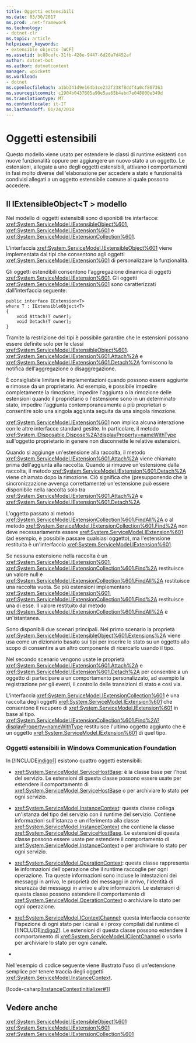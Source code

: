 ```yaml
---
title: Oggetti estensibili
ms.date: 03/30/2017
ms.prod: .net-framework
ms.technology:
- dotnet-clr
ms.topic: article
helpviewer_keywords:
- extensible objects [WCF]
ms.assetid: bc88cefc-31fb-428e-9447-6d20a7d452af
author: dotnet-bot
ms.author: dotnetcontent
manager: wpickett
ms.workload:
- dotnet
ms.openlocfilehash: a1bb341d9e164b1ce232f238f8ddf4a0cf807363
ms.sourcegitcommit: c1904b0437605a90e5aa65b4abd7e048000e349d
ms.translationtype: MT
ms.contentlocale: it-IT
ms.lasthandoff: 01/24/2018
---
```

# <a name="extensible-objects"></a>Oggetti estensibili
Questo modello viene usato per estendere le classi di runtime esistenti con nuove funzionalità oppure per aggiungere un nuovo stato a un oggetto. Le estensioni, allegate a uno degli oggetti estensibili, attivano i comportamenti in fasi molto diverse dell'elaborazione per accedere a stato e funzionalità condivisi allegati a un oggetto estensibile comune al quale possono accedere.  
  
## <a name="the-iextensibleobjectt-pattern"></a>Il IExtensibleObject\<T > modello  
 Nel modello di oggetti estensibili sono disponibili tre interfacce: <xref:System.ServiceModel.IExtensibleObject%601>, <xref:System.ServiceModel.IExtension%601> e <xref:System.ServiceModel.IExtensionCollection%601>.  
  
 L'interfaccia <xref:System.ServiceModel.IExtensibleObject%601> viene implementata dai tipi che consentono agli oggetti <xref:System.ServiceModel.IExtension%601> di personalizzare la funzionalità.  
  
 Gli oggetti estendibili consentono l'aggregazione dinamica di oggetti <xref:System.ServiceModel.IExtension%601>. Gli oggetti <xref:System.ServiceModel.IExtension%601> sono caratterizzati dall'interfaccia seguente:  
  
```  
public interface IExtension<T>  
where T : IExtensibleObject<T>  
{  
    void Attach(T owner);  
    void Detach(T owner);  
}  
```  
  
 Tramite la restrizione dei tipi è possibile garantire che le estensioni possano essere definite solo per le classi <xref:System.ServiceModel.IExtensibleObject%601>. <xref:System.ServiceModel.IExtension%601.Attach%2A> e <xref:System.ServiceModel.IExtension%601.Detach%2A> forniscono la notifica dell'aggregazione o disaggregazione.  
  
 È consigliabile limitare le implementazioni quando possono essere aggiunte e rimosse da un proprietario. Ad esempio, è possibile impedire completamente la rimozione, impedire l'aggiunta o la rimozione delle estensioni quando il proprietario o l'estensione sono in un determinato stato, impedire l'aggiunta contemporaneamente a più proprietari o consentire solo una singola aggiunta seguita da una singola rimozione.  
  
 <xref:System.ServiceModel.IExtension%601> non implica alcuna interazione con le altre interfacce standard gestite. In particolare, il metodo <xref:System.IDisposable.Dispose%2A?displayProperty=nameWithType> sull'oggetto proprietario in genere non disconnette le relative estensioni.  
  
 Quando si aggiunge un'estensione alla raccolta, il metodo <xref:System.ServiceModel.IExtension%601.Attach%2A> viene chiamato prima dell'aggiunta alla raccolta. Quando si rimuove un'estensione dalla raccolta, il metodo <xref:System.ServiceModel.IExtension%601.Detach%2A> viene chiamato dopo la rimozione. Ciò significa che (presupponendo che la sincronizzazione avvenga correttamente) un'estensione può essere disponibile nella raccolta solo tra <xref:System.ServiceModel.IExtension%601.Attach%2A> e <xref:System.ServiceModel.IExtension%601.Detach%2A>.  
  
 L'oggetto passato al metodo <xref:System.ServiceModel.IExtensionCollection%601.FindAll%2A> o al metodo <xref:System.ServiceModel.IExtensionCollection%601.Find%2A> non deve necessariamente essere <xref:System.ServiceModel.IExtension%601> (ad esempio, è possibile passare qualsiasi oggetto), ma l'estensione restituita è un'interfaccia <xref:System.ServiceModel.IExtension%601>.  
  
 Se nessuna estensione nella raccolta è un <xref:System.ServiceModel.IExtension%601>, <xref:System.ServiceModel.IExtensionCollection%601.Find%2A> restituisce un valore null e <xref:System.ServiceModel.IExtensionCollection%601.FindAll%2A> restituisce una raccolta vuota. Se più estensioni implementano <xref:System.ServiceModel.IExtension%601>, <xref:System.ServiceModel.IExtensionCollection%601.Find%2A> restituisce una di esse. Il valore restituito dal metodo <xref:System.ServiceModel.IExtensionCollection%601.FindAll%2A> è un'istantanea.
  
 Sono disponibili due scenari principali. Nel primo scenario la proprietà <xref:System.ServiceModel.IExtensibleObject%601.Extensions%2A> viene usa come un dizionario basato sui tipi per inserire lo stato su un oggetto allo scopo di consentire a un altro componente di ricercarlo usando il tipo.  
  
 Nel secondo scenario vengono usate le proprietà <xref:System.ServiceModel.IExtension%601.Attach%2A> e <xref:System.ServiceModel.IExtension%601.Detach%2A> per consentire a un oggetto di partecipare a un comportamento personalizzato, ad esempio la registrazione per gli eventi, il controllo delle transizioni di stato e così via.  
  
 L'interfaccia <xref:System.ServiceModel.IExtensionCollection%601> è una raccolta degli oggetti <xref:System.ServiceModel.IExtension%601> che consentono il recupero di <xref:System.ServiceModel.IExtension%601> in base al tipo. <xref:System.ServiceModel.IExtensionCollection%601.Find%2A?displayProperty=nameWithType> restituisce l'ultimo oggetto aggiunto che è un oggetto <xref:System.ServiceModel.IExtension%601> di quel tipo.  
  
### <a name="extensible-objects-in-windows-communication-foundation"></a>Oggetti estensibili in Windows Communication Foundation  
 In [!INCLUDE[indigo1](../../../../includes/indigo1-md.md)] esistono quattro oggetti estensibili:  
  
-   <xref:System.ServiceModel.ServiceHostBase>: è la classe base per l'host del servizio.  Le estensioni di questa classe possono essere usate per estendere il comportamento di <xref:System.ServiceModel.ServiceHostBase> o per archiviare lo stato per ogni servizio.  
  
-   <xref:System.ServiceModel.InstanceContext>: questa classe collega un'istanza del tipo del servizio con il runtime del servizio.  Contiene informazioni sull'istanza e un riferimento alla classe <xref:System.ServiceModel.InstanceContext> che contiene la classe <xref:System.ServiceModel.ServiceHostBase>. Le estensioni di questa classe possono essere usate per estendere il comportamento di <xref:System.ServiceModel.InstanceContext> o per archiviare lo stato per ogni servizio.  
  
-   <xref:System.ServiceModel.OperationContext>: questa classe rappresenta le informazioni dell'operazione che il runtime raccoglie per ogni operazione.  Tra queste informazioni sono incluse le intestazioni dei messaggi in arrivo, le proprietà dei messaggi in arrivo, l'identità di sicurezza dei messaggi in arrivo e altre informazioni.  Le estensioni di questa classe possono estendere il comportamento di <xref:System.ServiceModel.OperationContext> o archiviare lo stato per ogni operazione.  
  
-   <xref:System.ServiceModel.IContextChannel>: questa interfaccia consente l'ispezione di ogni stato per i canali e i proxy compilati dal runtime di [!INCLUDE[indigo2](../../../../includes/indigo2-md.md)].  Le estensioni di questa classe possono estendere il comportamento di <xref:System.ServiceModel.IClientChannel> o usarlo per archiviare lo stato per ogni canale.  
  
-  
  
 Nell'esempio di codice seguente viene illustrato l'uso di un'estensione semplice per tenere traccia degli oggetti <xref:System.ServiceModel.InstanceContext>.  
  
 [!code-csharp[IInstanceContextInitializer#1](../../../../samples/snippets/csharp/VS_Snippets_CFX/iinstancecontextinitializer/cs/initializer.cs#1)]  
  
## <a name="see-also"></a>Vedere anche  
 <xref:System.ServiceModel.IExtensibleObject%601>  
 <xref:System.ServiceModel.IExtension%601>  
 <xref:System.ServiceModel.IExtensionCollection%601>
